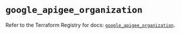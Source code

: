# `google_apigee_organization`

Refer to the Terraform Registry for docs: [`google_apigee_organization`](https://registry.terraform.io/providers/hashicorp/google/6.9.0/docs/resources/apigee_organization).
